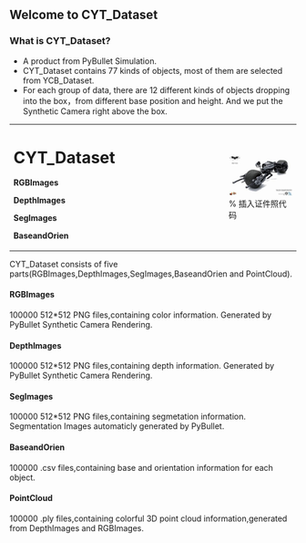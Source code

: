 ## Welcome to CYT_Dataset
### What is CYT_Dataset?
- A product from PyBullet Simulation.
- CYT_Dataset contains 77 kinds of objects, most of them are selected from YCB_Dataset.
- For each group of data, there are 12 different kinds of objects dropping into the box，from different base position and height.
And we put the Synthetic Camera right above the box.
<table border="0">
  <tr>
    <td width="75%">
      <h1>CYT_Dataset</h1>
      <p><b>RGBImages</b></p>
      <p><b>DepthImages</b></p>
      <p><b>SegImages</b></p>
      <p><b>BaseandOrien</b></p>
    </td>
    <td width="25%">
      <img src="/123.jpg" width="100%">      % 插入证件照代码
    </td>
  </tr>
</table>

CYT_Dataset consists of five parts(RGBImages,DepthImages,SegImages,BaseandOrien and PointCloud).
#### RGBImages
100000 512*512 PNG files,containing color information. Generated by PyBullet Synthetic Camera Rendering.
#### DepthImages
100000 512*512 PNG files,containing depth information. Generated by PyBullet Synthetic Camera Rendering.
#### SegImages
100000 512*512 PNG files,containing segmetation information. Segmentation Images automaticly generated by PyBullet.
#### BaseandOrien
100000 .csv files,containing base and orientation information for each object.
#### PointCloud
100000 .ply files,containing colorful 3D point cloud information,generated from DepthImages and RGBImages.
